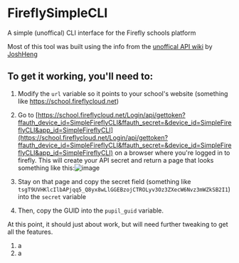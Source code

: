 # FireflySimpleCLI
A simple (unoffical) CLI interface for the Firefly schools platform

Most of this tool was built using the info from the [unoffical API wiki](https://github.com/JoshHeng/FireflyAPI/wiki) by [JoshHeng](https://github.com/JoshHeng)

## To get it working, you'll need to:
1. Modify the `url` variable so it points to your school's website (something like https://school.fireflycloud.net)
1. Go to [https://school.fireflycloud.net/Login/api/gettoken?ffauth_device_id=SimpleFireflyCLI&ffauth_secret=&device_id=SimpleFireflyCLI&app_id=SimpleFireflyCLI](https://school.fireflycloud.net/Login/api/gettoken?ffauth_device_id=SimpleFireflyCLI&ffauth_secret=&device_id=SimpleFireflyCLI&app_id=SimpleFireflyCLI) on a browser where you're logged in to firefly. This will create your API secret and return a page that looks something like this:![image](https://user-images.githubusercontent.com/48649272/226177026-2d7a6a3b-1b54-471c-8ef5-996d27af189b.png)

1. Stay on that page and copy the secret field (something like `tsgT9UVHKlcIlbAPjqq5_Q8yx8wLlGGEBzojCTROLyv3Oz3ZXecW6Nvz3mWZkSB2I1`) into the `secret` variable
1. Then, copy the GUID into the `pupil_guid` variable.

At this point, it should just about work, but will need further tweaking to get all the features.

1. a
1. a
